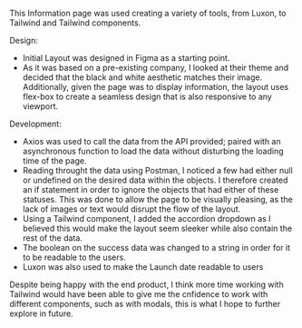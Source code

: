 This Information page was used creating a variety of tools, from Luxon, to Tailwind and Tailwind components.

Design: 
- Initial Layout was designed in Figma as a starting point.
- As it was based on a pre-existing company, I looked at their theme and decided that the black and white aesthetic matches their image. Additionally, given the page was to display information, the layout uses flex-box to create a seamless design that is also responsive to any viewport.  


Development: 
- Axios was used to call the data from the API provided; paired with an asynchronous function to load the data without disturbing the loading time of the page. 
- Reading throught the data using Postman, I noticed a few had either null or undefined on the desired data within the objects. I therefore created an if statement in order to ignore the objects that had either of these statuses. This was done to allow the page to be visually pleasing, as the lack of images or text would disrupt the flow of the layout.
- Using a Tailwind component, I added the accordion dropdown as I believed this would make the layout seem sleeker while also contain the rest of the data. 
-  The boolean on the success data was changed to a string in order for it to be readable to the users. 
-  Luxon was also used to make the Launch date readable to users

Despite being happy with the end product, I think more time working with Tailwind would have been able to give me the cnfidence to work with different components, such as with modals, this is what I hope to further explore in future.